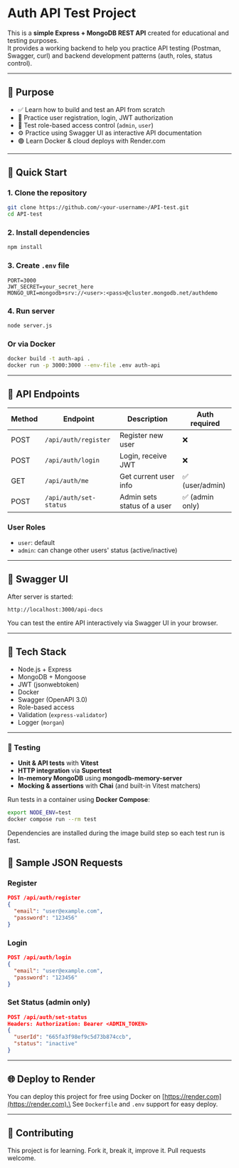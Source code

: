 # Auth API Test Project

This is a **simple Express + MongoDB REST API** created for educational and testing purposes.\
It provides a working backend to help you practice API testing (Postman, Swagger, curl) and backend development patterns (auth, roles, status control).

---

## 🌟 Purpose

- ✅ Learn how to build and test an API from scratch
- 🔐 Practice user registration, login, JWT authorization
- 𞴑 Test role-based access control (`admin`, `user`)
- ⚙️ Practice using Swagger UI as interactive API documentation
- 🟣 Learn Docker & cloud deploys with Render.com

---

## 🚀 Quick Start

### 1. Clone the repository

```bash
git clone https://github.com/<your-username>/API-test.git
cd API-test
```

### 2. Install dependencies

```bash
npm install
```

### 3. Create `.env` file

```env
PORT=3000
JWT_SECRET=your_secret_here
MONGO_URI=mongodb+srv://<user>:<pass>@cluster.mongodb.net/authdemo
```

### 4. Run server

```bash
node server.js
```

### Or via Docker

```bash
docker build -t auth-api .
docker run -p 3000:3000 --env-file .env auth-api
```

---

## 🔗 API Endpoints

| Method | Endpoint               | Description                 | Auth required   |
| ------ | ---------------------- | --------------------------- | --------------- |
| POST   | `/api/auth/register`   | Register new user           | ❌              |
| POST   | `/api/auth/login`      | Login, receive JWT          | ❌              |
| GET    | `/api/auth/me`         | Get current user info       | ✅ (user/admin) |
| POST   | `/api/auth/set-status` | Admin sets status of a user | ✅ (admin only) |

### User Roles

- `user`: default
- `admin`: can change other users' status (active/inactive)

---

## 📘 Swagger UI

After server is started:

```text
http://localhost:3000/api-docs
```

You can test the entire API interactively via Swagger UI in your browser.

---

## 📌 Tech Stack

- Node.js + Express
- MongoDB + Mongoose
- JWT (jsonwebtoken)
- Docker
- Swagger (OpenAPI 3.0)
- Role-based access
- Validation (`express-validator`)
- Logger (`morgan`)

---

### 🧪 Testing

- **Unit & API tests** with **Vitest**
- **HTTP integration** via **Supertest**
- **In-memory MongoDB** using **mongodb-memory-server**
- **Mocking & assertions** with **Chai** (and built-in Vitest matchers)

Run tests in a container using **Docker Compose**:

```bash
export NODE_ENV=test
docker compose run --rm test
```

Dependencies are installed during the image build step so each test run is fast.

## 🧪 Sample JSON Requests

### Register

```json
POST /api/auth/register
{
  "email": "user@example.com",
  "password": "123456"
}
```

### Login

```json
POST /api/auth/login
{
  "email": "user@example.com",
  "password": "123456"
}
```

### Set Status (admin only)

```json
POST /api/auth/set-status
Headers: Authorization: Bearer <ADMIN_TOKEN>
{
  "userId": "665fa3f98ef9c5d73b874ccb",
  "status": "inactive"
}
```

---

## 🌐 Deploy to Render

You can deploy this project for free using Docker on [https://render.com](https://render.com).\
See `Dockerfile` and `.env` support for easy deploy.

---

## 🤝 Contributing

This project is for learning. Fork it, break it, improve it. Pull requests welcome.
